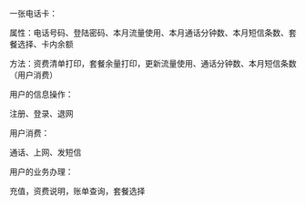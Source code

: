 一张电话卡：

属性：电话号码、登陆密码、本月流量使用、本月通话分钟数、本月短信条数、套餐选择、卡内余额



方法：资费清单打印，套餐余量打印，更新流量使用、通话分钟数、本月短信条数（用户消费）





用户的信息操作：

注册、登录、退网



用户消费：

通话、上网、发短信



用户的业务办理：

充值，资费说明，账单查询，套餐选择





